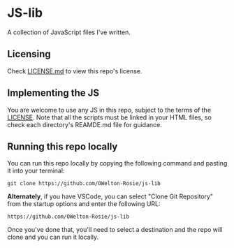 # JS-lib
A collection of JavaScript files I've written.

## Licensing
Check <a href="https://github.com/OWelton-Rosie/JS-lib/blob/main/LICENSE">LICENSE.md</a> to view this repo's license.

## Implementing the JS
You are welcome to use any JS in this repo, subject to the terms of the <a href="https://github.com/OWelton-Rosie/JS-lib/blob/main/LICENSE">LICENSE</a>. Note that all the scripts must be linked in your HTML files, so check each directory's REAMDE.md file for guidance. 

## Running this repo locally
You can run this repo locally by copying the following command and pasting it into your terminal:

```
git clone https://github.com/OWelton-Rosie/js-lib
```



<strong>Alternately</strong>, if you have VSCode, you can select "Clone Git Repository" from the startup options and enter the following URL: 

```
https://github.com/OWelton-Rosie/js-lib
```

Once you've done that, you'll need to select a destination and the repo will clone and you can run it locally. 

